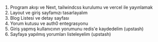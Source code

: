 1. Program akışı ve Next, tailwindcss kurulumu ve vercel ile yayınlamak
2. Layout ve giriş sayfamızı tasarlayalım
3. Blog Listesi ve detay sayfası
4. Yorum kutusu ve auth0 entegrasyonu
5. Giriş yapmış kullanıcının yorumunu redis'e kaydedelim (upstash)
6. Sayfaya yapılmış yorumları listeleyelim (upstash)